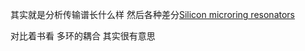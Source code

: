 其实就是分析传输谱长什么样 然后各种差分[Silicon microring resonators](https://photonics.intec.ugent.be/download/pub_3105.pdf)

对比着书看 多环的耦合 其实很有意思 